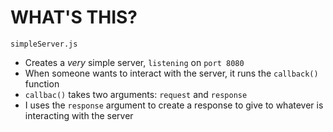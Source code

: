 WHAT'S THIS?
============

`simpleServer.js`

* Creates a _very_ simple server, `listening` on `port 8080`
* When someone wants to interact with the server, it runs the `callback()` function
* `callbac()` takes two arguments: `request` and `response`
* I uses the `response` argument to create a response to give to whatever is interacting with the server
